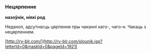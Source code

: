 ### Нецярпенне
**назоўнік, ніякі род**

Недахоп, адсутнасць цярпення пры чаканні каго-, чаго-н. Чакаць з нецярпеннем.

<a rel="author">[http://rv-blr.com/](http://rv-blr.com/slounik.jsp?letterId=0&maskId=0&pageId=1921)</a>

